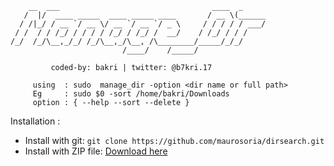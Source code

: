 
        __  ___                                  ____  _     
       /  |/  ____ _____  ____ _____ ____       / __ \(______
      / /|_/ / __ `/ __ \/ __ `/ __ `/ _ \     / / / / / ___/
     / /  / / /_/ / / / / /_/ / /_/ /  __/    / /_/ / / /    
    /_/  /_/\__,_/_/ /_/\__,_/\__, /\________/_____/_/_/     
                             /____/    /_____/  
			
             coded-by: bakri | twitter: @b7kri.17
	     
	     using  : sudo  manage_dir -option <dir name or full path>
	     Eg     : sudo $0 -sort /home/bakri/Downloads
	     option : { --help --sort --delete }

Installation :
- Install with git: `git clone https://github.com/maurosoria/dirsearch.git`
- Install with ZIP file: [Download here](https://github.com/maurosoria/dirsearch/archive/master.zip)
